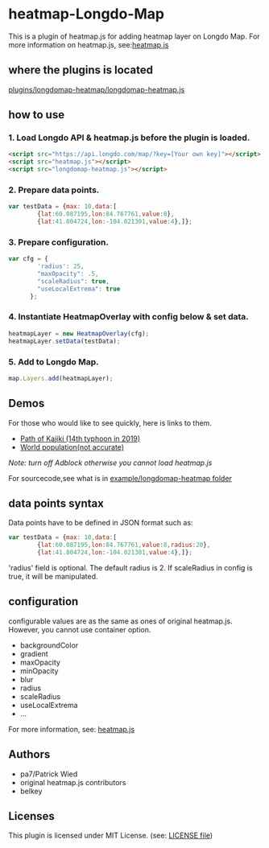 # heatmap-Longdo-Map

This is a plugin of heatmap.js for adding heatmap layer on Longdo Map. For more information on heatmap.js, see:[heatmap.js](https://github.com/pa7/heatmap.js/blob/master/README.md)

## where the plugins is located

[plugins/longdomap-heatmap/longdomap-heatmap.js](https://github.com/MetamediaTechnology/heatmap-longdo-map/tree/master/plugins/longdomap-heatmap)

## how to use

### 1. Load Longdo API & heatmap.js before the plugin is loaded.

```html
<script src="https://api.longdo.com/map/?key=[Your own key]"></script>
<script src="heatmap.js"></script>
<script src="longdomap-heatmap.js"></script>
```

### 2. Prepare data points.

```javascript
var testData = {max: 10,data:[
	  	{lat:60.087195,lon:84.767761,value:8},
	  	{lat:41.804724,lon:-104.021301,value:4},]};
```

### 3. Prepare configuration.

```javascript
var cfg = {
	  	'radius': 25,
	  	"maxOpacity": .5,
	  	"scaleRadius": true,
	  	"useLocalExtrema": true
	  };
```

### 4. Instantiate HeatmapOverlay with config below & set data.

```javascript
heatmapLayer = new HeatmapOverlay(cfg);
heatmapLayer.setData(testData);
```

### 5. Add to Longdo Map.

```javascript
map.Layers.add(heatmapLayer);
```

## Demos

For those who would like to see quickly, here is links to them.

* [Path of Kajiki (14th typhoon in 2019)](https://belkey.github.io/longdo-map-heatmap/kajiki.html)
* [World population(not accurate)](https://belkey.github.io/longdo-map-heatmap/population.html)

*Note: turn off Adblock otherwise you cannot load heatmap.js*  

For sourcecode,see what is in [example/longdomap-heatmap folder](https://github.com/MetamediaTechnology/heatmap-longdo-map/tree/master/examples/longdomap-heatmap)

## data points syntax

Data points have to be defined in JSON format such as:

```javascript
var testData = {max: 10,data:[
	  	{lat:60.087195,lon:84.767761,value:8,radius:20},
	  	{lat:41.804724,lon:-104.021301,value:4},]};
```

'radius' field is optional. The default radius is 2. If scaleRadius in config is true, it will be manipulated. 

## configuration

configurable values are as the same as ones of original heatmap.js. However, you cannot use container option.

* backgroundColor
* gradient
* maxOpacity
* minOpacity
* blur
* radius
* scaleRadius
* useLocalExtrema
* ...

For more information, see: [heatmap.js](https://www.patrick-wied.at/static/heatmapjs/)

## Authors

* pa7/Patrick Wied
* original heatmap.js contributors
* belkey


## Licenses

This plugin is licensed under MIT License. (see: [LICENSE file](https://github.com/MetamediaTechnology/heatmap-longdo-map/blob/master/LICENSE))